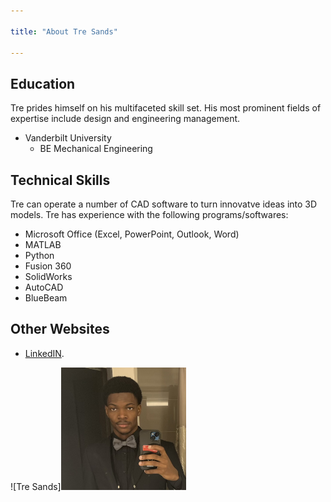 ```yaml
---

title: "About Tre Sands"

---
```


## Education

Tre prides himself on his multifaceted skill set. His most prominent fields of expertise include design and engineering management. 

* Vanderbilt University
  * BE Mechanical Engineering

## Technical Skills

Tre can operate a number of CAD software to turn innovatve ideas into 3D models. Tre has experience with the following programs/softwares:
* Microsoft Office (Excel, PowerPoint, 
Outlook, Word) 
* MATLAB 
* Python 
* Fusion 360 
* SolidWorks 
* AutoCAD 
* BlueBeam 


## Other Websites 

* [LinkedIN](https://www.linkedin.com/in/william-sands-456069196/).

![Tre Sands]<img src="/assets/img/headshot.jpg" alt="Tre Sands" style="width:200px;"/>
